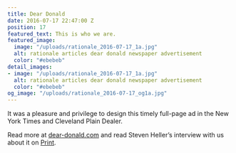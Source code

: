 ```yaml
---
title: Dear Donald
date: 2016-07-17 22:47:00 Z
position: 17
featured_text: This is who we are.
featured_image:
  image: "/uploads/rationale_2016-07-17_1a.jpg"
  alt: rationale articles dear donald newspaper advertisement
  color: "#ebebeb"
detail_images:
- image: "/uploads/rationale_2016-07-17_1a.jpg"
  alt: rationale articles dear donald newspaper advertisement
  color: "#ebebeb"
og_image: "/uploads/rationale_2016-07-17_og1a.jpg"
---
```


It was a pleasure and privilege to design this timely full-page ad in the New York Times and Cleveland Plain Dealer.

Read more at [dear-donald.com](http://www.deardonald.com/) and read Steven Heller’s interview with us about it on [Print](http://www.printmag.com/daily-heller/letter-to-a-divider-sean-wolcott/). 